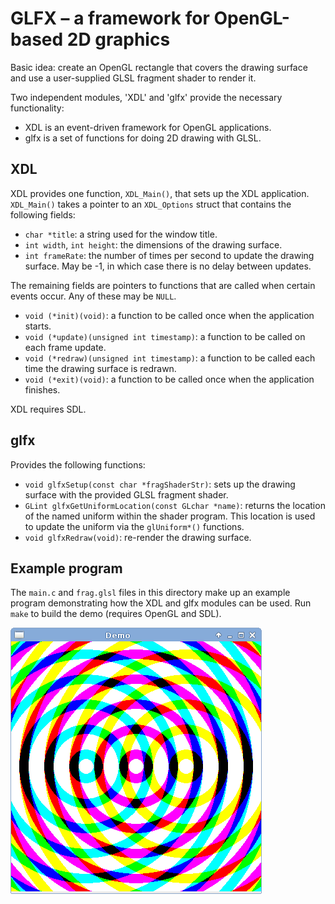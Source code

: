 GLFX &ndash; a framework for OpenGL-based 2D graphics
=====================================================

Basic idea: create an OpenGL rectangle that covers the drawing surface and 
use a user-supplied GLSL fragment shader to render it.

Two independent modules, 'XDL' and 'glfx' provide the necessary functionality:

- XDL is an event-driven framework for OpenGL applications.
- glfx is a set of functions for doing 2D drawing with GLSL.


XDL
---

XDL provides one function, `XDL_Main()`, that sets up the XDL application.
`XDL_Main()` takes a pointer to an `XDL_Options` struct that contains the 
following fields:

- `char *title`: a string used for the window title.
- `int width`, `int height`: the dimensions of the drawing surface.
- `int frameRate`: the number of times per second to update the drawing
  surface.  May be -1, in which case there is no delay between updates.

The remaining fields are pointers to functions that are called when certain 
events occur.  Any of these may be `NULL`.

- `void (*init)(void)`: a function to be called once when the application 
  starts.
- `void (*update)(unsigned int timestamp)`: a function to be called on each 
  frame update.
- `void (*redraw)(unsigned int timestamp)`: a function to be called each time 
  the drawing surface is redrawn.
- `void (*exit)(void)`: a function to be called once when the application 
  finishes.

XDL requires SDL.


glfx
----

Provides the following functions:

- `void glfxSetup(const char *fragShaderStr)`: sets up the drawing surface 
  with the provided GLSL fragment shader.
- `GLint glfxGetUniformLocation(const GLchar *name)`: returns the location of 
  the named uniform within the shader program.  This location is used to 
  update the uniform via the `glUniform*()` functions.
- `void glfxRedraw(void)`: re-render the drawing surface.


Example program
---------------

The `main.c` and `frag.glsl` files in this directory make up an example 
program demonstrating how the XDL and glfx modules can be used.  Run `make` to 
build the demo (requires OpenGL and SDL).

![A screenshot of the GLFX demo.](demo_screenshot.png "Demo screenshot")
